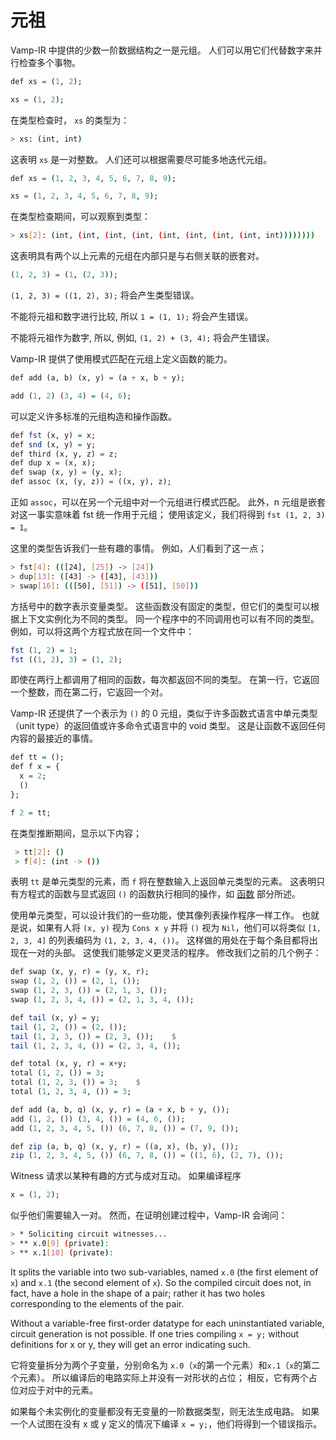 # 元祖

Vamp-IR 中提供的少数一阶数据结构之一是元组。 人们可以用它们代替数字来并行检查多个事物。

```haskell
def xs = (1, 2);

xs = (1, 2);
```

在类型检查时， `xs` 的类型为：

```bash
> xs: (int, int)
```

这表明 `xs` 是一对整数。 人们还可以根据需要尽可能多地迭代元组。

```haskell
def xs = (1, 2, 3, 4, 5, 6, 7, 8, 9);

xs = (1, 2, 3, 4, 5, 6, 7, 8, 9);
```

在类型检查期间，可以观察到类型：

```bash
> xs[2]: (int, (int, (int, (int, (int, (int, (int, (int, int))))))))
```

这表明具有两个以上元素的元组在内部只是与右侧关联的嵌套对。

```haskell
(1, 2, 3) = (1, (2, 3));
```

`(1, 2, 3) = ((1, 2), 3);` 将会产生类型错误。

不能将元祖和数字进行比较, 所以 `1 = (1, 1);` 将会产生错误。

不能将元祖作为数字, 所以, 例如, `(1, 2) + (3, 4);` 将会产生错误。

Vamp-IR 提供了使用模式匹配在元组上定义函数的能力。

```haskell
def add (a, b) (x, y) = (a + x, b + y);

add (1, 2) (3, 4) = (4, 6);
```

可以定义许多标准的元组构造和操作函数。

```haskell
def fst (x, y) = x;
def snd (x, y) = y;
def third (x, y, z) = z;
def dup x = (x, x);
def swap (x, y) = (y, x);
def assoc (x, (y, z)) = ((x, y), z);
```

正如 `assoc`，可以在另一个元组中对一个元组进行模式匹配。 此外，n 元组是嵌套对这一事实意味着 fst 统一作用于元组； 使用该定义，我们将得到 `fst (1, 2, 3) = 1`。

这里的类型告诉我们一些有趣的事情。 例如，人们看到了这一点；

```bash
> fst[4]: (([24], [25]) -> [24])
> dup[13]: ([43] -> ([43], [43]))
> swap[16]: (([50], [51]) -> ([51], [50]))
```

方括号中的数字表示变量类型。 这些函数没有固定的类型，但它们的类型可以根据上下文实例化为不同的类型。 同一个程序中的不同调用也可以有不同的类型。 例如，可以将这两个方程式放在同一个文件中：

```haskell
fst (1, 2) = 1;
fst ((1, 2), 3) = (1, 2);
```

即使在两行上都调用了相同的函数，每次都返回不同的类型。 在第一行，它返回一个整数，而在第二行，它返回一个对。

Vamp-IR 还提供了一个表示为 `()` 的 0 元组，类似于许多函数式语言中单元类型（unit type）的返回值或许多命令式语言中的 void 类型。 这是让函数不返回任何内容的最接近的事情。

```haskell
def tt = ();
def f x = {
  x = 2;
  ()
};

f 2 = tt;
```

在类型推断期间，显示以下内容；

```bash
 > tt[2]: ()
 > f[4]: (int -> ())
```

表明 `tt` 是单元类型的元素，而 `f` 将在整数输入上返回单元类型的元素。 这表明只有方程式的函数与显式返回 `()` 的函数执行相同的操作，如 [函数](section_2_2.md) 部分所述。

使用单元类型，可以设计我们的一些功能，使其像列表操作程序一样工作。 也就是说，如果有人将 `(x, y)` 视为 `Cons x y` 并将 `()` 视为 `Nil`，他们可以将类似 `[1, 2, 3, 4]` 的列表编码为 `(1, 2, 3, 4, ())`。 这样做的用处在于每个条目都将出现在一对的头部。 这使我们能够定义更灵活的程序。 修改我们之前的几个例子：

```haskell
def swap (x, y, r) = (y, x, r);
swap (1, 2, ()) = (2, 1, ());
swap (1, 2, 3, ()) = (2, 1, 3, ());
swap (1, 2, 3, 4, ()) = (2, 1, 3, 4, ());

def tail (x, y) = y;
tail (1, 2, ()) = (2, ());
tail (1, 2, 3, ()) = (2, 3, ());    $
tail (1, 2, 3, 4, ()) = (2, 3, 4, ());

def total (x, y, r) = x+y;
total (1, 2, ()) = 3;
total (1, 2, 3, ()) = 3;    $
total (1, 2, 3, 4, ()) = 3;

def add (a, b, q) (x, y, r) = (a + x, b + y, ());
add (1, 2, ()) (3, 4, ()) = (4, 6, ());
add (1, 2, 3, 4, 5, ()) (6, 7, 8, ()) = (7, 9, ());

def zip (a, b, q) (x, y, r) = ((a, x), (b, y), ());
zip (1, 2, 3, 4, 5, ()) (6, 7, 8, ()) = ((1, 6), (2, 7), ());
```

Witness 请求以某种有趣的方式与成对互动。 如果编译程序

```haskell
x = (1, 2);
```

似乎他们需要输入一对。 然而，在证明创建过程中，Vamp-IR 会询问：

```bash
> * Soliciting circuit witnesses...
> ** x.0[9] (private): 
> ** x.1[10] (private): 
```

It splits the variable into two sub-variables, named `x.0` (the first element of `x`) and `x.1` (the second element of `x`). So the compiled circuit does not, in fact, have a hole in the shape of a pair; rather it has two holes corresponding to the elements of the pair.

Without a variable-free first-order datatype for each uninstantiated variable, circuit generation is not possible. If one tries compiling `x = y;` without definitions for x or y, they will get an error indicating such.

它将变量拆分为两个子变量，分别命名为 `x.0`（`x`的第一个元素）和`x.1`（`x`的第二个元素）。 所以编译后的电路实际上并没有一对形状的占位； 相反，它有两个占位对应于对中的元素。

如果每个未实例化的变量都没有无变量的一阶数据类型，则无法生成电路。 如果一个人试图在没有 x 或 y 定义的情况下编译 `x = y;`，他们将得到一个错误指示。
